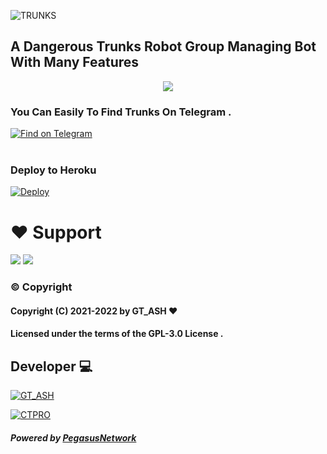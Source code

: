 ![TRUNKS](https://telegra.ph/file/5713b5e609cd586bd98f7.jpg) 

##        A Dangerous Trunks Robot Group Managing Bot With Many Features

<p align="center">
  <a href="https://www.python.org">
    <img src="http://ForTheBadge.com/images/badges/made-with-python.svg">

  </a>
</p>

### You Can Easily To Find Trunks On Telegram .

<p align='left'>
 <a href="https://telegram.dog/TrunksRobot"><img src="https://img.shields.io/badge/TrunksRobot-2CA5E0?style=for-the-badge&amp;logo=telegram&amp;logoColor=yellow" alt="Find on Telegram"></a></br></br>

</p>

### Deploy to Heroku
[![Deploy](https://www.herokucdn.com/deploy/button.svg)](https://heroku.com/deploy?template=https://github.com/GtAsh/TrunksRobot)

# ❤️ Support
<a href="https://t.me/PegasusUpdates"><img src="https://img.shields.io/badge/Join-Pegasus%20Updates-blue.svg?logo=Telegram"></a>
<a href="https://t.me/UNITEDSUPPORT"><img src="https://img.shields.io/badge/Join-Pegasus%20Support-yellow.svg?logo=telegram"></a>

### © Copyright 

#### Copyright (C) 2021-2022 by GT_ASH ❤️️
#### Licensed under the terms of the GPL-3.0 License .

## Developer 💻 
[![GT_ASH](https://img.shields.io/badge/GT_ASH-blue?style=for-the-badge&logo=appveyor)](https://t.me/GT_SPIDER)

[![CTPRO](https://img.shields.io/badge/CT_PRO-red?style=for-the-badge&logo=appveyor)](https://t.me/CTZFAMILY) 

##### Powered by [PegasusNetwork](https://t.me/pegasusXteam)
